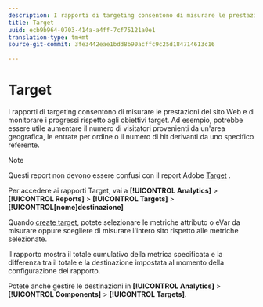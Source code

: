 ```yaml
---
description: I rapporti di targeting consentono di misurare le prestazioni del sito Web e di monitorare i progressi rispetto agli obiettivi target. Ad esempio, potrebbe essere utile aumentare il numero di visitatori provenienti da un'area geografica, le entrate per ordine o il numero di hit derivanti da uno specifico referente.
title: Target
uuid: ecb9b964-0703-414a-a4ff-7cf75121a0e1
translation-type: tm+mt
source-git-commit: 3fe3442eae1bdd8b90acffc9c25d184714613c16

---
```



# Target

I rapporti di targeting consentono di misurare le prestazioni del sito Web e di monitorare i progressi rispetto agli obiettivi target. Ad esempio, potrebbe essere utile aumentare il numero di visitatori provenienti da un&#39;area geografica, le entrate per ordine o il numero di hit derivanti da uno specifico referente.

>[!NOTE]
>
>Questi report non devono essere confusi con il report Adobe [Target](/help/components/c-variables/dimensionslist/reports-tnt.md#topic_EBC899DB84A84780A1B8EE95C6C4CF18) .

Per accedere ai rapporti Target, vai a **[!UICONTROL Analytics]** > **[!UICONTROL Reports]** > **[!UICONTROL Targets]** > **[!UICONTROL[nome]destinazione]**

Quando [create target](hhttps://docs.adobe.com/content/help/en/analytics/analyze/reports-analytics/targets.html), potete selezionare le metriche attributo o eVar da misurare oppure scegliere di misurare l&#39;intero sito rispetto alle metriche selezionate.

Il rapporto mostra il totale cumulativo della metrica specificata e la differenza tra il totale e la destinazione impostata al momento della configurazione del rapporto.

Potete anche gestire le destinazioni in **[!UICONTROL Analytics]** > **[!UICONTROL Components]** > **[!UICONTROL Targets]**.
